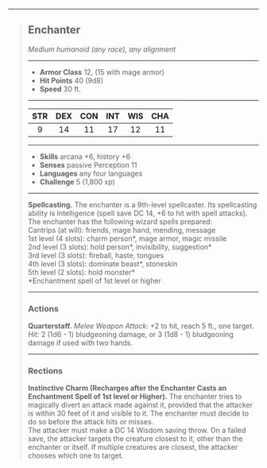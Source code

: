 ***
> ## Enchanter
> *Medium humanoid (any race), any alignment*
> 
> ***
> 
> - **Armor Class** 12, (15 with mage armor)
> - **Hit Points** 40 (9d8)
> - **Speed** 30 ft.
> 
> ***
> 
> |STR|DEX|CON|INT|WIS|CHA|
> |:---:|:---:|:---:|:---:|:---:|:---:|
> |9|14|11|17|12|11|
> 
> ***
> 
> - **Skills** arcana +6, history +6
> - **Senses** passive Perception 11
> - **Languages** any four languages
> - **Challenge** 5 (1,800 xp)
> 
> ***
> 
> **Spellcasting.** The enchanter is a 9th-level spellcaster. Its spellcasting ability is Intelligence (spell save DC 14, +6 to hit with spell attacks). The enchanter has the following wizard spells prepared:  
> Cantrips (at will): friends, mage hand, mending, message  
> 1st level (4 slots): charm person*, mage armor, magic missile  
> 2nd level (3 slots): hold person*, invisibility, suggestion*  
> 3rd level (3 slots): fireball, haste, tongues  
> 4th level (3 slots): dominate beast*, stoneskin  
> 5th level (2 slots): hold monster*  
> *Enchantment spell of 1st level or higher
> 
> ***
> 
> ### Actions
> **Quarterstaff.** *Melee Weapon Attack:* +2 to hit, reach 5 ft., one target. *Hit:* 2 (1d6 - 1) bludgeoning damage, or 3 (1d8 - 1) bludgeoning damage if used with two hands.
> 
> ***
> 
> ### Rections
> **Instinctive Charm (Recharges after the Enchanter Casts an Enchantment Spell of 1st level or Higher).** The enchanter tries to magically divert an attack made against it, provided that the attacker is within 30 feet of it and visible to it. The enchanter must decide to do so before the attack hits or misses.  
> The attacker must make a DC 14 Wisdom saving throw. On a failed save, the attacker targets the creature closest to it, other than the enchanter or itself. If multiple creatures are closest, the attacker chooses which one to target.